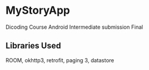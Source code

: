 # MyStoryApp
Dicoding Course Android Intermediate submission Final

## Libraries Used
ROOM, okhttp3, retrofit, paging 3, datastore
